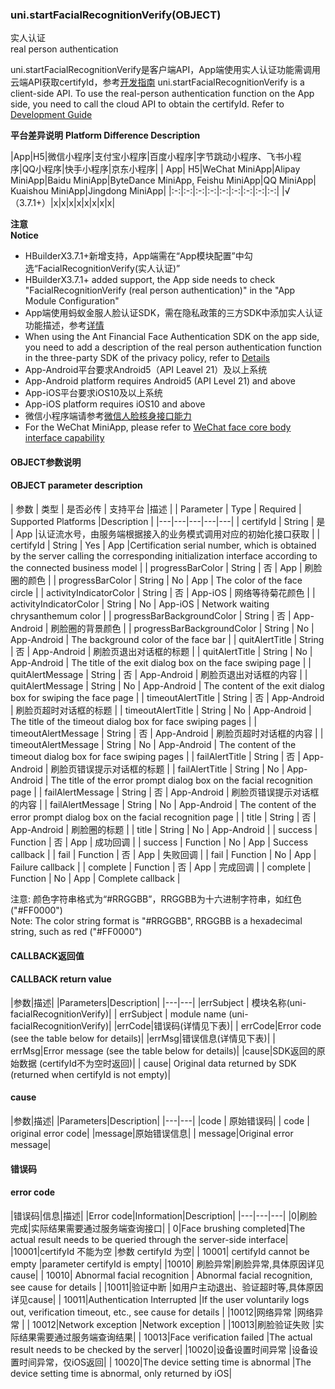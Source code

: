 ### uni.startFacialRecognitionVerify(OBJECT)  
实人认证  
real person authentication

uni.startFacialRecognitionVerify是客户端API，App端使用实人认证功能需调用云端API获取certifyId，参考[开发指南](https://uniapp.dcloud.net.cn/uniCloud/frv/dev.html)
uni.startFacialRecognitionVerify is a client-side API. To use the real-person authentication function on the App side, you need to call the cloud API to obtain the certifyId. Refer to [Development Guide](https://uniapp.dcloud.net.cn/uniCloud/frv/dev.html)

**平台差异说明**
**Platform Difference Description**

|App|H5|微信小程序|支付宝小程序|百度小程序|字节跳动小程序、飞书小程序|QQ小程序|快手小程序|京东小程序|
| App| H5|WeChat MiniApp|Alipay MiniApp|Baidu MiniApp|ByteDance MiniApp, Feishu MiniApp|QQ MiniApp| Kuaishou MiniApp|Jingdong MiniApp|
|:-:|:-:|:-:|:-:|:-:|:-:|:-:|:-:|:-:|
|√（3.7.1+）|x|x|x|x|x|x|x|x|

**注意**  
**Notice**  
* HBuilderX3.7.1+新增支持，App端需在“App模块配置”中勾选“FacialRecognitionVerify(实人认证)”  
* HBuilderX3.7.1+ added support, the App side needs to check "FacialRecognitionVerify (real person authentication)" in the "App Module Configuration"
* App端使用蚂蚁金服人脸认证SDK，需在隐私政策的三方SDK中添加实人认证功能描述，参考[详情](https://ask.dcloud.net.cn/article/39484#FacialRecognitionVerify)
* When using the Ant Financial Face Authentication SDK on the app side, you need to add a description of the real person authentication function in the three-party SDK of the privacy policy, refer to [Details](https://ask.dcloud.net.cn/article/39484#FacialRecognitionVerify)
* App-Android平台要求Android5（API Leavel 21）及以上系统  
* App-Android platform requires Android5 (API Level 21) and above
* App-iOS平台要求iOS10及以上系统  
* App-iOS platform requires iOS10 and above
* 微信小程序端请参考[微信人脸核身接口能力](https://developers.weixin.qq.com/community/business/doc/000442d352c1202bd498ecb105c00d)  
* For the WeChat MiniApp, please refer to [WeChat face core body interface capability](https://developers.weixin.qq.com/community/business/doc/000442d352c1202bd498ecb105c00d)

#### OBJECT参数说明  
#### OBJECT parameter description

| 参数 | 类型 | 是否必传 | 支持平台 |描述 | 
| Parameter | Type | Required | Supported Platforms |Description |
|---|---|---|---|---|
| certifyId | String | 是 | App |认证流水号，由服务端根据接入的业务模式调用对应的初始化接口获取  |
| certifyId | String | Yes | App |Certification serial number, which is obtained by the server calling the corresponding initialization interface according to the connected business model |
| progressBarColor | String | 否  | App | 刷脸圈的颜色 |
| progressBarColor | String | No | App | The color of the face circle |
| activityIndicatorColor | String | 否  | App-iOS | 网络等待菊花颜色 |
| activityIndicatorColor | String | No | App-iOS | Network waiting chrysanthemum color |
| progressBarBackgroundColor | String | 否  | App-Android | 刷脸圈的背景颜色 |
| progressBarBackgroundColor | String | No | App-Android | The background color of the face bar |
| quitAlertTitle | String | 否  | App-Android | 刷脸页退出对话框的标题 |
| quitAlertTitle | String | No | App-Android | The title of the exit dialog box on the face swiping page |
| quitAlertMessage | String | 否  | App-Android | 刷脸页退出对话框的内容 |
| quitAlertMessage | String | No | App-Android | The content of the exit dialog box for swiping the face page |
| timeoutAlertTitle | String | 否  | App-Android | 刷脸页超时对话框的标题 |
| timeoutAlertTitle | String | No | App-Android | The title of the timeout dialog box for face swiping pages |
| timeoutAlertMessage | String | 否  | App-Android | 刷脸页超时对话框的内容 |
| timeoutAlertMessage | String | No | App-Android | The content of the timeout dialog box for face swiping pages |
| failAlertTitle | String | 否  | App-Android | 刷脸页错误提示对话框的标题 |
| failAlertTitle | String | No | App-Android | The title of the error prompt dialog box on the facial recognition page |
| failAlertMessage | String | 否  | App-Android | 刷脸页错误提示对话框的内容 |
| failAlertMessage | String | No | App-Android | The content of the error prompt dialog box on the facial recognition page |
| title | String | 否  | App-Android | 刷脸圈的标题 |
| title | String | No | App-Android |
| success | Function | 否  | App | 成功回调 |
| success | Function | No | App | Success callback |
| fail | Function | 否  | App | 失败回调 |
| fail | Function | No | App | Failure callback |
| complete | Function | 否  | App | 完成回调 |
| complete | Function | No | App | Complete callback |

注意: 颜色字符串格式为“#RRGGBB”，RRGGBB为十六进制字符串，如红色("#FF0000")  
Note: The color string format is "#RRGGBB", RRGGBB is a hexadecimal string, such as red ("#FF0000")

#### CALLBACK返回值
#### CALLBACK return value

|参数|描述|
|Parameters|Description|
|---|---|
|errSubject	| 模块名称(uni-facialRecognitionVerify)|
| errSubject | module name (uni-facialRecognitionVerify)|
|errCode|错误码(详情见下表)|
| errCode|Error code (see the table below for details)|
|errMsg|错误信息(详情见下表)|
| errMsg|Error message (see the table below for details)|
|cause|SDK返回的原始数据 (certifyId不为空时返回)|
| cause| Original data returned by SDK (returned when certifyId is not empty)|

#### cause  

|参数|描述|
|Parameters|Description|
|---|---|
|code	| 原始错误码|
| code | original error code|
|message|原始错误信息|
| message|Original error message|

#### 错误码  
#### error code  

|错误码|信息|描述|
|Error code|Information|Description|
|---|---|---|
|0|刷脸完成|实际结果需要通过服务端查询接口|
| 0|Face brushing completed|The actual result needs to be queried through the server-side interface|
|10001|certifyId 不能为空 |参数 certifyId 为空|
| 10001| certifyId cannot be empty |parameter certifyId is empty|
|10010| 刷脸异常|刷脸异常,具体原因详见cause|
| 10010| Abnormal facial recognition | Abnormal facial recognition, see cause for details |
|10011|验证中断 |如用户主动退出、验证超时等,具体原因详见cause|
| 10011|Authentication Interrupted |If the user voluntarily logs out, verification timeout, etc., see cause for details |
|10012|网络异常 |网络异常 |
| 10012|Network exception |Network exception |
|10013|刷脸验证失败 |实际结果需要通过服务端查询结果|
| 10013|Face verification failed |The actual result needs to be checked by the server|
|10020|设备设置时间异常 |设备设置时间异常，仅iOS返回|
| 10020|The device setting time is abnormal |The device setting time is abnormal, only returned by iOS|

